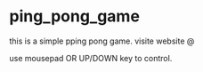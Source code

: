 # ping_pong_game
this is a simple pping pong game.
visite website @

use mousepad OR UP/DOWN key to control.
